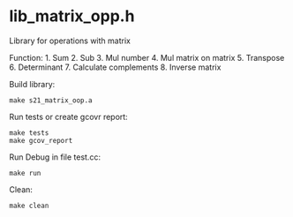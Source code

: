 # lib_matrix_opp.h
Library for operations with matrix

Function:
    1. Sum
    2. Sub
    3. Mul number
    4. Mul matrix on matrix
    5. Transpose
    6. Determinant
    7. Calculate complements
    8. Inverse matrix

Build library:
    
    make s21_matrix_oop.a

Run tests or create gcovr report:

    make tests
    make gcov_report

Run Debug in file test.cc:
    
    make run

Clean:
    
    make clean
